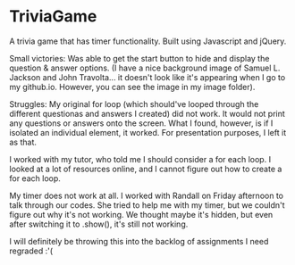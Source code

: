# TriviaGame
A trivia game that has timer functionality. Built using Javascript and jQuery.

Small victories:
Was able to get the start button to hide and display the question & answer options. (I have a nice background image of Samuel L. Jackson and John Travolta... it doesn't look like it's appearing when I go to my github.io. However, you can see the image in my image folder).

Struggles: 
My original for loop (which should've looped through the different questionas and answers I created) did not work. It would not print any questions or answers onto the screen. What I found, however, is if I isolated an individual element, it worked. For presentation purposes, I left it as that. 

I worked with my tutor, who told me I should consider a for each loop. I looked at a lot of resources online, and I cannot figure out how to create a for each loop. 

My timer does not work at all. I worked with Randall on Friday afternoon to talk through our codes. She tried to help me with my timer, but we couldn't figure out why it's not working. We thought maybe it's hidden, but even after switching it to .show(), it's still not working. 

I will definitely be throwing this into the backlog of assignments I need regraded :'(


